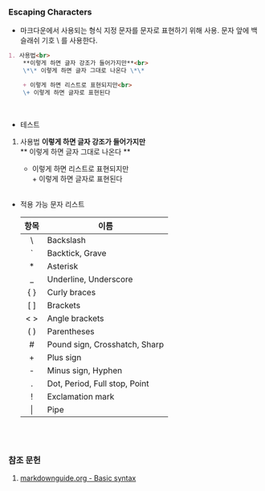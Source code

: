 ### Escaping Characters
- 마크다운에서 사용되는 형식 지정 문자를 문자로 표현하기 위해 사용. 문자 앞에 백슬래쉬 기호 \ 를 사용한다.

```md
1. 사용법<br>
    **이렇게 하면 글자 강조가 들어가지만**<br>
    \*\* 이렇게 하면 글자 그대로 나온다 \*\*

    + 이렇게 하면 리스트로 표현되지만<br>
    \+ 이렇게 하면 글자로 표현된다
```
<br>

- 테스트

1. 사용법
    **이렇게 하면 글자 강조가 들어가지만**<br>\*\* 이렇게 하면 글자 그대로 나온다 \*\*

    + 이렇게 하면 리스트로 표현되지만<br>\+ 이렇게 하면 글자로 표현된다
<br><br>


- 적용 가능 문자 리스트

    |항목|이름|
    |:----:|------|
    | \ |Backslash|
    | ` |Backtick, Grave|
    | * |Asterisk|
    | _ |Underline, Underscore|
    | { } |Curly braces|
    | [ ] |Brackets|
    | < > |Angle brackets|
    | ( ) |Parentheses|
    | # |Pound sign, Crosshatch, Sharp|
    | + |Plus sign
    | - |Minus sign, Hyphen|
    | . |Dot, Period, Full stop, Point|
    | ! |Exclamation mark|
    | \| |Pipe|
<br><br>

### 참조 문헌
1. [markdownguide.org - Basic syntax](https://www.markdownguide.org/basic-syntax/#overview "Basic syntax overview")